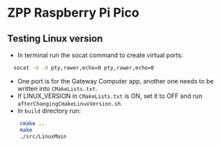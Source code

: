 # ZPP Raspberry Pi Pico
## Testing Linux version
- In terminal run the socat command to create virtual ports:
```bash
  socat -d -d pty,rawer,echo=0 pty,rawer,echo=0
``` 
- One port is for the Gateway Computer app, another one needs to be written into ` CMakeLists.txt `.
- If LINUX_VERSION in ` CMakeLists.txt ` is ON, set it to OFF and run `afterChangingCmakeLinuxVersion.sh`.
- In `build` directory run:
```bash
    cmake ..
    make
    ./src/LinuxMain
```
